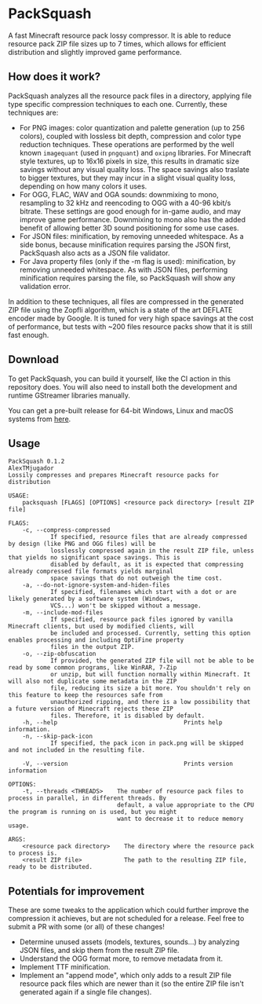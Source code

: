 # PackSquash
A fast Minecraft resource pack lossy compressor. It is able to reduce resource pack ZIP file sizes up to 7 times, which allows for efficient distribution and slightly improved game performance.

## How does it work?
PackSquash analyzes all the resource pack files in a directory, applying file type specific compression techniques to each one. Currently, these techniques are:

* For PNG images: color quantization and palette generation (up to 256 colors), coupled with lossless bit depth, compression and color type reduction techniques. These operations are performed by the well known `imagequant` (used in `pngquant`) and `oxipng` libraries. For Minecraft style textures, up to 16x16 pixels in size, this results in dramatic size savings without any visual quality loss. The space savings also traslate to bigger textures, but they may incur in a slight visual quality loss, depending on how many colors it uses.
* For OGG, FLAC, WAV and OGA sounds: downmixing to mono, resampling to 32 kHz and reencoding to OGG with a 40-96 kbit/s bitrate. These settings are good enough for in-game audio, and may improve game performance. Downmixing to mono also has the added benefit of allowing better 3D sound positioning for some use cases.
* For JSON files: minification, by removing unneeded whitespace. As a side bonus, because minification requires parsing the JSON first, PackSquash also acts as a JSON file validator.
* For Java property files (only if the -m flag is used): minification, by removing unneeded whitespace. As with JSON files, performing minification requires parsing the file, so PackSquash will show any validation error.

In addition to these techniques, all files are compressed in the generated ZIP file using the Zopfli algorithm, which is a state of the art DEFLATE encoder made by Google. It is tuned for very high space savings at the cost of performance, but tests with ~200 files resource packs show that it is still fast enough.

## Download
To get PackSquash, you can build it yourself, like the CI action in this repository does. You will also need to install both the development and runtime GStreamer libraries manually.

You can get a pre-built release for 64-bit Windows, Linux and macOS systems from [here](https://github.com/ComunidadAylas/PackSquash/releases/latest).

## Usage
```
PackSquash 0.1.2
AlexTMjugador
Lossily compresses and prepares Minecraft resource packs for distribution

USAGE:
    packsquash [FLAGS] [OPTIONS] <resource pack directory> [result ZIP file]

FLAGS:
    -c, --compress-compressed
            If specified, resource files that are already compressed by design (like PNG and OGG files) will be
            losslessly compressed again in the result ZIP file, unless that yields no significant space savings. This is
            disabled by default, as it is expected that compressing already compressed file formats yields marginal
            space savings that do not outweigh the time cost.
    -a, --do-not-ignore-system-and-hiden-files
            If specified, filenames which start with a dot or are likely generated by a software system (Windows,
            VCS...) won't be skipped without a message.
    -m, --include-mod-files
            If specified, resource pack files ignored by vanilla Minecraft clients, but used by modified clients, will
            be included and processed. Currently, setting this option enables processing and including OptiFine property
            files in the output ZIP.
    -o, --zip-obfuscation
            If provided, the generated ZIP file will not be able to be read by some common programs, like WinRAR, 7-Zip
            or unzip, but will function normally within Minecraft. It will also not duplicate some metadata in the ZIP
            file, reducing its size a bit more. You shouldn't rely on this feature to keep the resources safe from
            unauthorized ripping, and there is a low possibility that a future version of Minecraft rejects these ZIP
            files. Therefore, it is disabled by default.
    -h, --help                                    Prints help information.
    -n, --skip-pack-icon
            If specified, the pack icon in pack.png will be skipped and not included in the resulting file.

    -V, --version                                 Prints version information

OPTIONS:
    -t, --threads <THREADS>    The number of resource pack files to process in parallel, in different threads. By
                               default, a value appropriate to the CPU the program is running on is used, but you might
                               want to decrease it to reduce memory usage.

ARGS:
    <resource pack directory>    The directory where the resource pack to process is.
    <result ZIP file>            The path to the resulting ZIP file, ready to be distributed.
```

## Potentials for improvement
These are some tweaks to the application which could further improve the compression it achieves, but are not scheduled for a release. Feel free to submit a PR with some (or all) of these changes!

* Determine unused assets (models, textures, sounds...) by analyzing JSON files, and skip them from the result ZIP file.
* Understand the OGG format more, to remove metadata from it.
* Implement TTF minification.
* Implement an "append mode", which only adds to a result ZIP file resource pack files which are newer than it (so the entire ZIP file isn't generated again if a single file changes).
